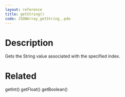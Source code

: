 ```yaml
---
layout: reference
title: getString()
code: JSONArray_getString_.pde
---
```


# Description

Gets the String value associated with the specified index.

# Related

getInt()
getFloat()
getBoolean()
